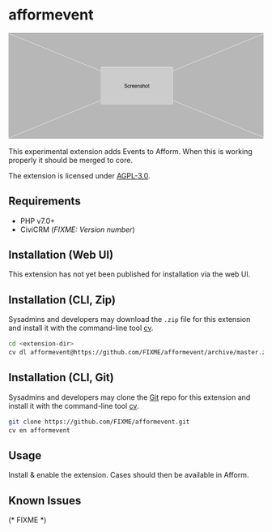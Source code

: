 # afformevent

![Screenshot](/images/screenshot.png)

This experimental extension adds Events to Afform. When this is working properly it should be merged to core.

The extension is licensed under [AGPL-3.0](LICENSE.txt).

## Requirements

* PHP v7.0+
* CiviCRM (*FIXME: Version number*)

## Installation (Web UI)

This extension has not yet been published for installation via the web UI.

## Installation (CLI, Zip)

Sysadmins and developers may download the `.zip` file for this extension and
install it with the command-line tool [cv](https://github.com/civicrm/cv).

```bash
cd <extension-dir>
cv dl afformevent@https://github.com/FIXME/afformevent/archive/master.zip
```

## Installation (CLI, Git)

Sysadmins and developers may clone the [Git](https://en.wikipedia.org/wiki/Git) repo for this extension and
install it with the command-line tool [cv](https://github.com/civicrm/cv).

```bash
git clone https://github.com/FIXME/afformevent.git
cv en afformevent
```

## Usage

Install & enable the extension.  Cases should then be available in Afform.

## Known Issues

(* FIXME *)
